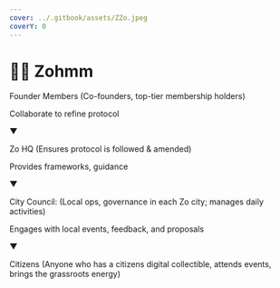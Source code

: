 ```yaml
---
cover: ../.gitbook/assets/ZZo.jpeg
coverY: 0
---
```


# 🧘‍♀️ Zohmm

Founder Members (Co-founders, top-tier membership holders)

Collaborate to refine protocol

&#x20;        ▼

Zo HQ  (Ensures protocol is followed & amended)

Provides frameworks, guidance

&#x20;        ▼

City Council: (Local ops, governance in each Zo city; manages daily activities)

Engages with local events, feedback, and proposals

&#x20;        ▼

Citizens  (Anyone who has a citizens digital collectible, attends events, brings the grassroots energy)
